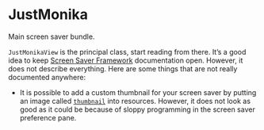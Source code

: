 JustMonika
==========

Main screen saver bundle.

`JustMonikaView` is the principal class, start reading from there.
It’s a good idea to keep [Screen Saver Framework](https://developer.apple.com/documentation/screensaver) documentation open.
However, it does not describe everything.
Here are some things that are not really documented anywhere:

- It is possible to add a custom thumbnail for your screen saver
  by putting an image called [`thumbnail`](Resources/thumbnail@2x.png) into resources.
  However, it does not look as good as it could be because of sloppy programming in the screen saver preference pane.
